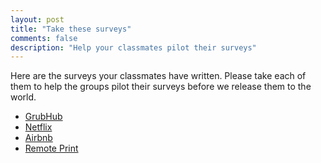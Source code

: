 ```yaml
---
layout: post
title: "Take these surveys"
comments: false
description: "Help your classmates pilot their surveys"
---
```


Here are the surveys your classmates have written. Please take each of them to help the groups pilot their surveys before we release them to the world.

* [GrubHub](https://goo.gl/forms/rxhvXOJzrLW3kgci1)
* [Netflix](https://qtrial2015q4az1.az1.qualtrics.com/jfe/form/SV_4J9zAWldCk5bakd)
* [Airbnb](https://docs.google.com/a/hawk.iit.edu/forms/d/e/1FAIpQLSen4EcSfvx44nOrkSFg7EFHLdIiiijM7arnofBVUlQkQ-8tMA/viewform?c=0&w=1&usp=mail_form_link)
* [Remote Print](https://iitpsychology.az1.qualtrics.com/jfe/form/SV_eETjYFINIJrnLNj)